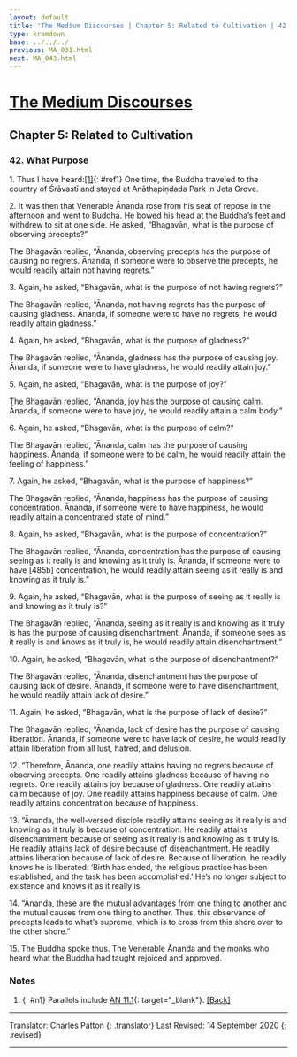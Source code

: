 ```yaml
---
layout: default
title: 'The Medium Discourses | Chapter 5: Related to Cultivation | 42. What Purpose'
type: kramdown
base: ../../../
previous: MA_031.html
next: MA_043.html
---
```

# [The Medium Discourses](index.html)
## Chapter 5: Related to Cultivation
### 42. What Purpose

1\. Thus I have heard:[\[1\]](#n1){: #ref1} One time, the Buddha traveled to the country of Śrāvastī and stayed at Anāthapiṇḍada Park in Jeta Grove.

2\. It was then that Venerable Ānanda rose from his seat of repose in the afternoon and went to Buddha. He bowed his head at the Buddha’s feet and withdrew to sit at one side. He asked, “Bhagavān, what is the purpose of observing precepts?”

The Bhagavān replied, “Ānanda, observing precepts has the purpose of causing no regrets. Ānanda, if someone were to observe the precepts, he would readily attain not having regrets.”

3\. Again, he asked, “Bhagavān, what is the purpose of not having regrets?”

The Bhagavān replied, “Ānanda, not having regrets has the purpose of causing gladness. Ānanda, if someone were to have no regrets, he would readily attain gladness.”

4\. Again, he asked, “Bhagavān, what is the purpose of gladness?”

The Bhagavān replied, “Ānanda, gladness has the purpose of causing joy. Ānanda, if someone were to have gladness, he would readily attain joy.”

5\. Again, he asked, “Bhagavān, what is the purpose of joy?”

The Bhagavān replied, “Ānanda, joy has the purpose of causing calm. Ānanda, if someone were to have joy, he would readily attain a calm body.”

6\. Again, he asked, “Bhagavān, what is the purpose of calm?”

The Bhagavān replied, “Ānanda, calm has the purpose of causing happiness. Ānanda, if someone were to be calm, he would readily attain the feeling of happiness.”

7\. Again, he asked, “Bhagavān, what is the purpose of happiness?”

The Bhagavān replied, “Ānanda, happiness has the purpose of causing concentration. Ānanda, if someone were to have happiness, he would readily attain a concentrated state of mind.”

8\. Again, he asked, “Bhagavān, what is the purpose of concentration?”

The Bhagavān replied, “Ānanda, concentration has the purpose of causing seeing as it really is and knowing as it truly is. Ānanda, if someone were to have [485b] concentration, he would readily attain seeing as it really is and knowing as it truly is.”

9\. Again, he asked, “Bhagavān, what is the purpose of seeing as it really is and knowing as it truly is?”

The Bhagavān replied, “Ānanda, seeing as it really is and knowing as it truly is has the purpose of causing disenchantment. Ānanda, if someone sees as it really is and knows as it truly is, he would readily attain disenchantment.”

10\. Again, he asked, “Bhagavān, what is the purpose of disenchantment?”

The Bhagavān replied, “Ānanda, disenchantment has the purpose of causing lack of desire. Ānanda, if someone were to have disenchantment, he would readily attain lack of desire.”

11\. Again, he asked, “Bhagavān, what is the purpose of lack of desire?”

The Bhagavān replied, “Ānanda, lack of desire has the purpose of causing liberation. Ānanda, if someone were to have lack of desire, he would readily attain liberation from all lust, hatred, and delusion.

12\. “Therefore, Ānanda, one readily attains having no regrets because of observing precepts. One readily attains gladness because of having no regrets. One readily attains joy because of gladness. One readily attains calm because of joy. One readily attains happiness because of calm. One readily attains concentration because of happiness.

13\. “Ānanda, the well-versed disciple readily attains seeing as it really is and knowing as it truly is because of concentration. He readily attains disenchantment because of seeing as it really is and knowing as it truly is. He readily attains lack of desire because of disenchantment. He readily attains liberation because of lack of desire. Because of liberation, he readily knows he is liberated: ‘Birth has ended, the religious practice has been established, and the task has been accomplished.’ He’s no longer subject to existence and knows it as it really is.

14\. “Ānanda, these are the mutual advantages from one thing to another and the mutual causes from one thing to another. Thus, this observance of precepts leads to what’s supreme, which is to cross from this shore over to the other shore.”

15\. The Buddha spoke thus. The Venerable Ānanda and the monks who heard what the Buddha had taught rejoiced and approved.

### Notes
1. {: #n1} Parallels include [AN 11.1](https://suttacentral.net/an11.1){: target="_blank"}. [\[Back\]](#ref1)

---

Translator: Charles Patton
{: .translator}
Last Revised: 14 September 2020
{: .revised}

---
